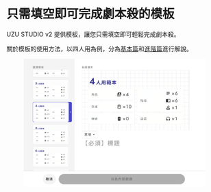 # 只需填空即可完成劇本殺的模板

UZU STUDIO v2 提供模板，讓您只需填空即可輕鬆完成劇本殺。

關於模板的使用方法，以四人用為例，分為[基本篇](basic.md)和[進階篇](advanced.md)進行解說。

<figure><img src="../../.gitbook/assets/スクリーンショット 2024-10-24 17.25.50.png" alt=""><figcaption></figcaption></figure>
